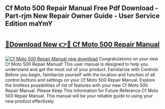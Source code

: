 ## Cf Moto 500 Repair Manual Free Pdf Download - Part-rjm New Repair Owner Guide - User Service Edition maYmY

# <h2><a href="http://bc82960.oget.top/?id=Cf+Moto+500+Repair+Manual">🔗Download New 👉🔴 Cf Moto 500 Repair Manual</a></h2>

[![Cf Moto 500 Repair Manual new download](https://i.imgur.com/5g1atiW.png)](http://bc82960.oget.top/?id=Cf+Moto+500+Repair+Manual)
Congratulations on your new Cf Moto 500 Repair Manual! This user manual is designed to help you understand and get the most out of your product. Familiarize with Controls Before you begin, familiarize yourself with the location and function of all control buttons and settings on your Cf Moto 500 Repair Manual. Explore the limitless possibilities of list of features with your new Cf Moto 500 Repair Manual. Please Keep This Information for Future Reference Cf Moto 500 Repair Manual. This manual will be your reliable guide to using your new product effectively.
